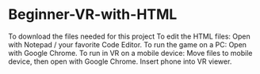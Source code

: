# Beginner-VR-with-HTML
To download the files needed for this project
To edit the HTML files: Open with Notepad / your favorite Code Editor.  To run the game on a PC: Open with Google Chrome.  To run in VR on a mobile device: Move files to mobile device, then open with Google Chrome.  Insert phone into VR viewer.

